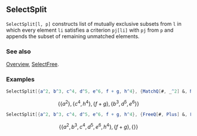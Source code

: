 ## SelectSplit

`SelectSplit[l, p]` constructs list of mutually exclusive subsets from `l` in which every element `li` satisfies a criterion `pj[li]` with `pj` from `p` and appends the subset of remaining unmatched elements.

### See also

[Overview](Extra/FeynCalc.md), [SelectFree](SelectFree.md).

### Examples

```mathematica
SelectSplit[{a^2, b^3, c^4, d^5, e^6, f + g, h^4}, {MatchQ[#, _^2] &, MatchQ[#, _^4] &, FreeQ[#, Power] &}]
```

$$\left\{\left\{a^2\right\},\left\{c^4,h^4\right\},\{f+g\},\left\{b^3,d^5,e^6\right\}\right\}$$

```mathematica
SelectSplit[{a^2, b^3, c^4, d^5, e^6, f + g, h^4}, {FreeQ[#, Plus] &, FreeQ[#, Power] &}]
```

$$\left\{\left\{a^2,b^3,c^4,d^5,e^6,h^4\right\},\{f+g\},\{\}\right\}$$